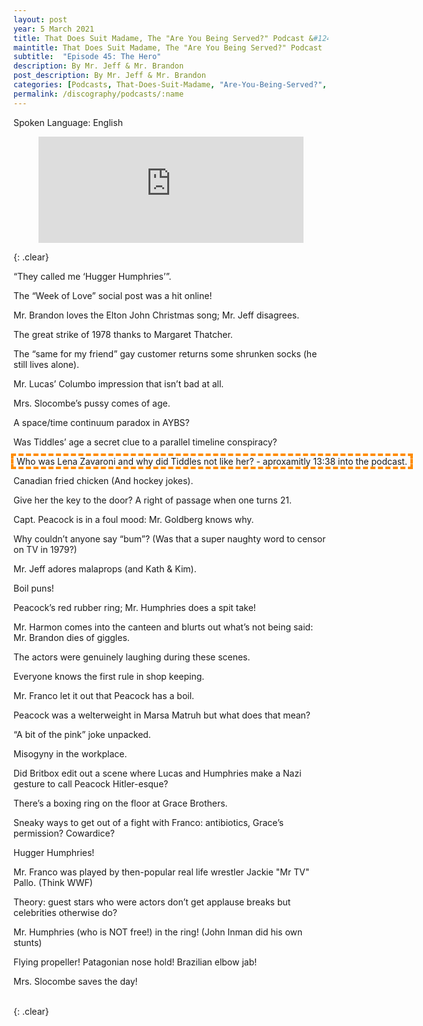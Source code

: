 ```yaml
---
layout: post
year: 5 March 2021
title: That Does Suit Madame, The "Are You Being Served?" Podcast &#124; 5 March 2021
maintitle: That Does Suit Madame, The "Are You Being Served?" Podcast
subtitle:  "Episode 45: The Hero"
description: By Mr. Jeff & Mr. Brandon
post_description: By Mr. Jeff & Mr. Brandon
categories: [Podcasts, That-Does-Suit-Madame, "Are-You-Being-Served?", OnThisDay5March]
permalink: /discography/podcasts/:name
---
```


<p>Spoken Language: English</p>

<figure class="fig3">
<iframe src="https://www.listennotes.com/podcasts/that-does-suit/episode-45-the-hero-hLHUt7VZAka/embed/" height="170px" width="100%" style="width: 1px; min-width: 100%;" loading="lazy" frameborder="0" scrolling="no"></iframe>
</figure>

{: .clear}

“They called me ‘Hugger Humphries’”.

The “Week of Love” social post was a hit online!

Mr. Brandon loves the Elton John Christmas song; Mr. Jeff disagrees.

The great strike of 1978 thanks to Margaret Thatcher.

The “same for my friend” gay customer returns some shrunken socks (he still lives alone).

Mr. Lucas’ Columbo impression that isn’t bad at all.

Mrs. Slocombe’s pussy comes of age.

A space/time continuum paradox in AYBS?

Was Tiddles’ age a secret clue to a parallel timeline conspiracy?

<p style="outline: 4px dashed darkorange;width: max-content;padding: 0 5px;">Who was Lena Zavaroni and why did Tiddles not like her? - aproxamitly 13:38 into the podcast.</p>

Canadian fried chicken (And hockey jokes).

Give her the key to the door? A right of passage when one turns 21.

Capt. Peacock is in a foul mood: Mr. Goldberg knows why.

Why couldn’t anyone say “bum”? (Was that a super naughty word to censor on TV in 1979?)

Mr. Jeff adores malaprops (and Kath & Kim).

Boil puns!

Peacock’s red rubber ring; Mr. Humphries does a spit take!

Mr. Harmon comes into the canteen and blurts out what’s not being said: Mr. Brandon dies of giggles.

The actors were genuinely laughing during these scenes.

Everyone knows the first rule in shop keeping.

Mr. Franco let it out that Peacock has a boil.

Peacock was a welterweight in Marsa Matruh but what does that mean?

“A bit of the pink” joke unpacked.

Misogyny in the workplace.

Did Britbox edit out a scene where Lucas and Humphries make a Nazi gesture to call Peacock Hitler-esque?

There’s a boxing ring on the floor at Grace Brothers.

Sneaky ways to get out of a fight with Franco: antibiotics, Grace’s permission? Cowardice?

Hugger Humphries!

Mr. Franco was played by then-popular real life wrestler Jackie "Mr TV" Pallo. (Think WWF)

Theory: guest stars who were actors don’t get applause breaks but celebrities otherwise do?

Mr. Humphries (who is NOT free!) in the ring! (John Inman did his own stunts)

Flying propeller! Patagonian nose hold! Brazilian elbow jab!

Mrs. Slocombe saves the day!

<br />{: .clear}

